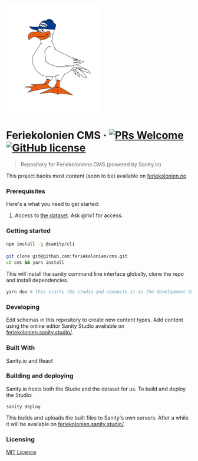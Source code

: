 ![Logo of the project](./static/logo_white.png)

# Feriekolonien CMS &middot; [![PRs Welcome](https://img.shields.io/badge/PRs-welcome-brightgreen.svg?style=flat-square)](http://makeapullrequest.com) [![GitHub license](https://img.shields.io/badge/license-MIT-blue.svg?style=flat-square)](https://github.com/feriekolonien/cms/blob/master/LICENSE)

> Repository for Feriekoloniens CMS (powered by Sanity.io)

This project backs most content (soon to be) available on [feriekolonien.no](http://feriekolonien.no/)

### Prerequisites

Here's a what you need to get started:

1. Access to [the dataset](https://manage.sanity.io/). Ask @rix1 for access.

### Getting started

```sh
npm install -g @sanity/cli

git clone git@github.com:feriekolonien/cms.git
cd cms && yarn install
```

This will install the sanity command line interface globally, clone the repo and install dependencies.

```sh
yarn dev # this starts the studio and connects it to the development dataset
```

### Developing

Edit schemas in this repository to create new content types.
Add content using the online editor Sanity Studio available on [feriekolonien.sanity.studio/](https://feriekolonien.sanity.studio/).

### Built With

Sanity.io and React

### Building and deploying

Sanity.io hosts both the Studio and the dataset for us. To build and deploy the Studio:

```shell
sanity deploy
```

This builds and uploads the built files to Sanity's own servers. After a while it will be available on [feriekolonien.sanity.studio/](https://feriekolonien.sanity.studio/).

### Licensing

[MIT Licence](https://github.com/feriekolonien/cms/blob/master/LICENSE)
